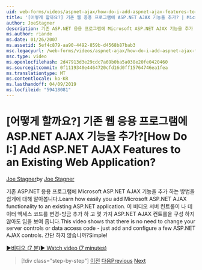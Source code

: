 ```yaml
---
uid: web-forms/videos/aspnet-ajax/how-do-i-add-aspnet-ajax-features-to-an-existing-web-application
title: '[어떻게 할까요?] 기존 웹 응용 프로그램에 ASP.NET AJAX 기능을 추가? | Microsoft 문서'
author: JoeStagner
description: 기존 ASP.NET 응용 프로그램에 Microsoft ASP.NET AJAX 기능을 추가 하는 방법을 쉽게에 대해 알아봅니다. 이 비디오에서는 사용자 역할을 변경 하지 않아도 됩니다...
ms.author: riande
ms.date: 01/26/2007
ms.assetid: 5ef4c879-aa90-4492-859b-d4568b87bab3
msc.legacyurl: /web-forms/videos/aspnet-ajax/how-do-i-add-aspnet-ajax-features-to-an-existing-web-application
msc.type: video
ms.openlocfilehash: 2d47913d3e29cdc7a69b0ba5a038e20fe0420460
ms.sourcegitcommit: 0f1119340e4464720cfd16d0ff15764746ea1fea
ms.translationtype: MT
ms.contentlocale: ko-KR
ms.lasthandoff: 04/09/2019
ms.locfileid: "59418081"
---
```

# <a name="how-do-i-add-aspnet-ajax-features-to-an-existing-web-application"></a><span data-ttu-id="23378-105">[어떻게 할까요?] 기존 웹 응용 프로그램에 ASP.NET AJAX 기능을 추가?</span><span class="sxs-lookup"><span data-stu-id="23378-105">[How Do I:] Add ASP.NET AJAX Features to an Existing Web Application?</span></span>

<span data-ttu-id="23378-106">[Joe Stagner](https://github.com/JoeStagner)</span><span class="sxs-lookup"><span data-stu-id="23378-106">by [Joe Stagner](https://github.com/JoeStagner)</span></span>

<span data-ttu-id="23378-107">기존 ASP.NET 응용 프로그램에 Microsoft ASP.NET AJAX 기능을 추가 하는 방법을 쉽게에 대해 알아봅니다.</span><span class="sxs-lookup"><span data-stu-id="23378-107">Learn how easily you add Microsoft ASP.NET AJAX functionality to an existing ASP.NET application.</span></span> <span data-ttu-id="23378-108">이 비디오 서버 컨트롤이 나 데이터 액세스 코드를 변경-방금 추가 하 고 몇 가지 ASP.NET AJAX 컨트롤을 구성 하지 않아도 임을 보여 줍니다.</span><span class="sxs-lookup"><span data-stu-id="23378-108">This video shows that there is no need to change your server controls or data access code - just add and configure a few ASP.NET AJAX controls.</span></span> <span data-ttu-id="23378-109">간단 하지 않습니까?</span><span class="sxs-lookup"><span data-stu-id="23378-109">Simple!</span></span>

[<span data-ttu-id="23378-110">&#9654;비디오 (7 분)</span><span class="sxs-lookup"><span data-stu-id="23378-110">&#9654; Watch video (7 minutes)</span></span>](https://channel9.msdn.com/Blogs/ASP-NET-Site-Videos/how-do-i-add-aspnet-ajax-features-to-an-existing-web-application)

> [!div class="step-by-step"]
> <span data-ttu-id="23378-111">[이전](how-do-i-make-client-side-network-callbacks-with-aspnet-ajax.md)
> [다음](how-do-i-aspnet-ajax-enable-an-existing-web-service.md)</span><span class="sxs-lookup"><span data-stu-id="23378-111">[Previous](how-do-i-make-client-side-network-callbacks-with-aspnet-ajax.md)
[Next](how-do-i-aspnet-ajax-enable-an-existing-web-service.md)</span></span>
